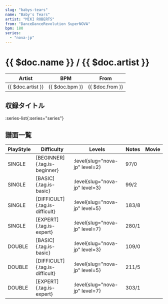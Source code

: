```yaml
---
slug: "babys-tears"
name: "Baby's Tears"
artist: "MIKI ROBERTS"
from: "DanceDanceRevolution SuperNOVA"
bpm: 180
series:
  - "nova-jp"
---
```


# {{ $doc.name }} / {{ $doc.artist }}

|Artist|BPM|From|
|------|---|----|
|{{ $doc.artist }}|{{ $doc.bpm }}|{{ $doc.from }}|

## 収録タイトル

:series-list{:series="series"}

## 譜面一覧

|PlayStyle|Difficulty|Levels|Notes|Movie|
|---------|----------|------|-----|-----|
|SINGLE|[BEGINNER]{.tag.is-beginner}|:level{slug="nova-jp" level=2}|97/0||
|SINGLE|[BASIC]{.tag.is-basic}|:level{slug="nova-jp" level=3}|99/2||
|SINGLE|[DIFFICULT]{.tag.is-difficult}|:level{slug="nova-jp" level=5}|183/8||
|SINGLE|[EXPERT]{.tag.is-expert}|:level{slug="nova-jp" level=7}|280/1||
|DOUBLE|[BASIC]{.tag.is-basic}|:level{slug="nova-jp" level=3}|109/0||
|DOUBLE|[DIFFICULT]{.tag.is-difficult}|:level{slug="nova-jp" level=5}|211/5||
|DOUBLE|[EXPERT]{.tag.is-expert}|:level{slug="nova-jp" level=7}|303/1||
